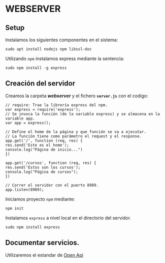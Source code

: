 # WEBSERVER

## Setup
Instalamos los siguientes componentes en el sistema:

    sudo apt install nodejs npm libssl-doc


Utilizando `npm` instalamos express mediante la sentencia:

    sudo npm install -g express

## Creación del servidor

Creamos la carpeta _**webserver**_ y el fichero **`server.js`** con el codigo:

    // require: Trae la librería express del npm.
    var express = require('express');
    // Se invoca la función (de la variable express) y se almacena en la variable app.
    var app = express();
    
    // Define el home de la página y que función se va a ejecutar.
    // La función tiene como parámetro el request y el response.
    app.get('/', function (req, res) {
    res.send('Este es el home');
    console.log("Página de inicio...")
    })

    app.get('/cursos', function (req, res) {
    res.send('Estos son los cursos');
    console.log("Página de cursos");
    })

    // Correr el servidor con el puerto 8989.
    app.listen(8989);

Iniciamos proyecto `npm` mediante: 

    npm init

Instalamos `express` a nivel local en el directorio del servidor.

    sudo npm install express

## Documentar servicios.
Utilizaremos el estandar de [Open Api](https://oai.github.io/Documentation/start-here.html)
